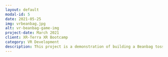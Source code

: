 ```yaml
---
layout: default
modal-id: 5
date: 2021-05-25
img: vrbeanbag.jpg
alt: vr-beanbag-game-img
project-date: March 2021
client: XR-Terra XR Bootcamp
category: VR Development
description: This project is a demonstration of building a Beanbag toss (cornholl game) in VR. This game was created for the Oculus Quest2 Headset but was tested on the HTC Vive Cosmos Elite as well.
---
```

